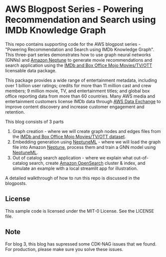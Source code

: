 # AWS Blogpost Series - Powering Recommendation and Search using IMDb Knowledge Graph

This repo contains supporting code for the AWS blogpost series - "Powering Recommendation and Search using IMDb Knowledge Graph".
This three-part series demonstrates how to use graph neural networks (GNNs) and [Amazon Neptune](https://aws.amazon.com/neptune/) to generate movie recommendations and search application using the [IMDb and Box Office Mojo Movies/TV/OTT](https://aws.amazon.com/marketplace/pp/prodview-l4lwqeffv72uo) licensable data package. 

This package provides a wide range of entertainment metadata, including over 1 billion user ratings; credits for more than 11 million cast and crew members; 9 million movie, TV, and entertainment titles; and global box office reporting data from more than 60 countries. Many AWS media and entertainment customers license IMDb data through [AWS Data Exchange](https://aws.amazon.com/marketplace/search/results?searchTerms=imdb+sample) to improve content discovery and increase customer engagement and retention.

This blog consists of 3 parts
1. Graph creation -  where we will create graph nodes and edges files from the [IMDb and Box Office Mojo Movies/TV/OTT dataset](https://aws.amazon.com/marketplace/pp/prodview-l4lwqeffv72uo).
2. Embedding generation using [NeptuneML](https://aws.amazon.com/neptune/machine-learning/) - where we will load the graph file into Amazon [Neptune](https://aws.amazon.com/neptune/), process them and train a GNN model using [NeptuneML](https://aws.amazon.com/neptune/machine-learning/).
3. Out of catalog search application - where we explain what out-of-catalog search, create [Amazon OpenSearch](https://aws.amazon.com/what-is/opensearch/) cluster & index, and simulate an example with a local streamlit app for illustration.

A detailed walkthrough of how to run this repo is discussed in the blogposts.

## License
This sample code is licensed under the MIT-0 License. See the LICENSE file.

## Note
For blog 3, this blog has supressed some CDK-NAG issues that we found. For production, please make sure you solve these issues.